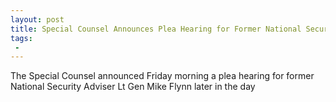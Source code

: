 ```yaml
---
layout: post
title: Special Counsel Announces Plea Hearing for Former National Security Adviser Mike Flynn
tags:
 -
---
```

The Special Counsel announced Friday morning a plea hearing for former National Security Adviser Lt Gen Mike Flynn later in the day
